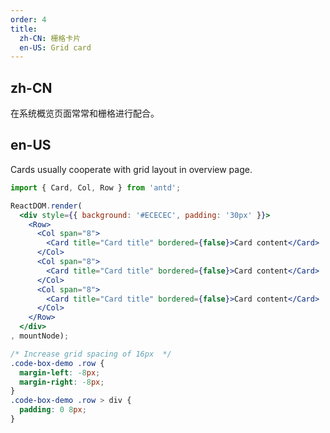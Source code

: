 ```yaml
---
order: 4
title:
  zh-CN: 栅格卡片
  en-US: Grid card
---
```


## zh-CN

在系统概览页面常常和栅格进行配合。

## en-US

Cards usually cooperate with grid layout in overview page.

````jsx
import { Card, Col, Row } from 'antd';

ReactDOM.render(
  <div style={{ background: '#ECECEC', padding: '30px' }}>
    <Row>
      <Col span="8">
        <Card title="Card title" bordered={false}>Card content</Card>
      </Col>
      <Col span="8">
        <Card title="Card title" bordered={false}>Card content</Card>
      </Col>
      <Col span="8">
        <Card title="Card title" bordered={false}>Card content</Card>
      </Col>
    </Row>
  </div>
, mountNode);
````

````css
/* Increase grid spacing of 16px  */
.code-box-demo .row {
  margin-left: -8px;
  margin-right: -8px;
}
.code-box-demo .row > div {
  padding: 0 8px;
}
````
